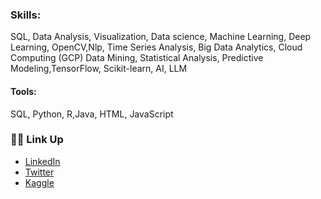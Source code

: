 


### Skills: 
SQL, Data Analysis,  Visualization, Data science, Machine Learning, Deep Learning, OpenCV,Nlp, Time Series Analysis, Big Data Analytics, Cloud Computing (GCP)
Data Mining, Statistical Analysis, Predictive Modeling,TensorFlow, Scikit-learn, AI, LLM

#### Tools: 
SQL, Python, R,Java, HTML, JavaScript     
 
### 🙌🏻 Link Up 
- [LinkedIn](https://www.linkedin.com/in/fauzanmohammed/)
- [Twitter](https://twitter.com/fa_shimshi)
- [Kaggle](https://www.kaggle.com/fauzanmohammed)
